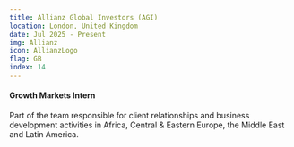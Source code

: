 ```yaml
---
title: Allianz Global Investors (AGI)
location: London, United Kingdom
date: Jul 2025 - Present
img: Allianz
icon: AllianzLogo
flag: GB
index: 14
---
```


<h4 class="text-left text-[clamp(1.3rem,3vw,1.45rem)] text-black">Growth Markets Intern</h4>
  
<p class="prose">Part of the team responsible for client relationships and business development activities in Africa, Central & Eastern Europe, the Middle East and Latin America.</p>
